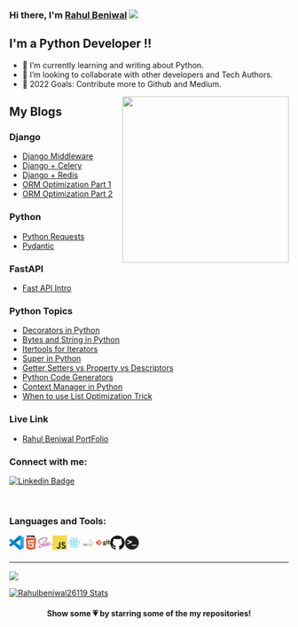 ### Hi there, I'm <a href="https://gkassym.netlify.app" target="_blank">Rahul Beniwal</a> <img src="https://media.giphy.com/media/hvRJCLFzcasrR4ia7z/giphy.gif" width="25px">

<!-- [![Website]()
 -->

## I'm a Python Developer !!


- 🌱 I’m currently learning and writing about Python.
- 👯 I’m looking to collaborate with other developers and Tech Authors.
- 🥅 2022 Goals: Contribute more to Github and Medium.
 <img align="right" src="https://i.postimg.cc/d3qQdKhf/robotintro-unscreen.gif" width="300px" height="300px" />

## My Blogs
### Django
- [Django Middleware](https://medium.com/django-unleashed/protect-and-serve-e2e-encryption-with-django-middleware-137073ad1ffc)
- [Django + Celery](https://medium.com/@rahulbeniwal26119/django-celery-practical-implementation-under-9-mins-c42bbcee84aa)
- [Django + Redis](https://medium.com/@rahulbeniwal26119/django-redis-practical-usage-f244c48ef8ac)
- [ORM Optimization Part 1](https://medium.com/django-unleashed/lets-make-django-orm-2x-efficient-part-1-12e0d56a1b4e)
- [ORM Optimization Part 2](https://medium.com/django-unleashed/lets-make-django-orm-2x-efficient-part-2-35c194fc0d24)

### Python
- [Python Requests](https://medium.com/@rahulbeniwal26119/mastering-requests-in-python-unlock-the-power-of-http-with-headers-and-beyond-ada4dc35c3ef)
- [Pydantic](https://medium.com/@rahulbeniwal26119/intro-to-modern-request-and-response-parsing-under-10-min-with-pydantic-models-under-10-a75feb0ab9de)

### FastAPI
- [Fast API Intro](https://medium.com/@rahulbeniwal26119/kick-start-to-fastapi-modern-python-framework-under-10-minutes-d97c84221ef8)

### Python Topics
- [Decorators in Python](https://medium.com/@rahulbeniwal26119/decorators-in-python-c652533cfd62)
- [Bytes and String in Python](https://medium.com/@rahulbeniwal26119/bytes-and-string-in-python-6cf5065ef47d)
- [Itertools for Iterators](https://medium.com/@rahulbeniwal26119/pythons-itertools-for-iterators-27a51cd901b5)
- [Super in Python](https://medium.com/@rahulbeniwal26119/why-we-need-super-in-python-d5e3c70b026)
- [Getter Setters vs Property vs Descriptors](https://medium.com/@rahulbeniwal26119/getter-setters-vs-property-vs-descriptors-82815935407f)
- [Python Code Generators](https://medium.com/@rahulbeniwal26119/python-code-generators-namedtuple-and-dataclass-88feb6537fa8)
- [Context Manager in Python](https://medium.com/@rahulbeniwal26119/context-manager-in-python-c388f76e75a9)
- [When to use List Optimization Trick](https://medium.com/@rahulbeniwal26119/5-proven-tips-for-writing-efficient-python-code-unveiling-benchmarking-results-for-mastering-a3875c67f5c5)

### Live Link 
<!-- Live Links: START  -->
- [Rahul Beniwal PortFolio](https://rahulbeniwalportfolio.netlify.app/)
<!-- - [Amazon Clone](https://serene-borg-fc3c10.netlify.app/)  -->
<!-- - [Google Clone](https://clone-7fca3.web.app/)  -->
<!-- - [Covid-19 Tracker](https://awesome-wilson-7e01e1.netlify.app/)  -->
<!-- - [News App](https://eloquent-carson-45027f.netlify.app/) -->
<!-- Live Links: END-->


### Connect with me:


[![Linkedin Badge](https://img.shields.io/badge/-LinkedIn-0e76a8?style=flat-square&logo=Linkedin&logoColor=white)](https://www.linkedin.com/in/rahulbeniwal26119/)

<br />

### Languages and Tools:

<img align="left" alt="Visual Studio Code" width="26px" src="https://raw.githubusercontent.com/github/explore/80688e429a7d4ef2fca1e82350fe8e3517d3494d/topics/visual-studio-code/visual-studio-code.png" />

<img align="left" alt="HTML5" width="26px" src="https://raw.githubusercontent.com/github/explore/80688e429a7d4ef2fca1e82350fe8e3517d3494d/topics/html/html.png" />

<img align="left" alt="Sass" width="26px" src="https://raw.githubusercontent.com/github/explore/80688e429a7d4ef2fca1e82350fe8e3517d3494d/topics/sass/sass.png" />

<img align="left" alt="JavaScript" width="26px" src="https://raw.githubusercontent.com/github/explore/80688e429a7d4ef2fca1e82350fe8e3517d3494d/topics/javascript/javascript.png" />
<img align="left" alt="React" width="26px" src="https://raw.githubusercontent.com/github/explore/80688e429a7d4ef2fca1e82350fe8e3517d3494d/topics/react/react.png" />

<img align="left" alt="MySQL" width="26px" src="https://raw.githubusercontent.com/github/explore/80688e429a7d4ef2fca1e82350fe8e3517d3494d/topics/mysql/mysql.png" />


<img align="left" alt="Git" width="26px" src="https://raw.githubusercontent.com/github/explore/80688e429a7d4ef2fca1e82350fe8e3517d3494d/topics/git/git.png" />

<img align="left" alt="GitHub" width="26px" src="https://raw.githubusercontent.com/github/explore/78df643247d429f6cc873026c0622819ad797942/topics/github/github.png" />

<img align="left" alt="Terminal" width="26px" src="https://raw.githubusercontent.com/github/explore/80688e429a7d4ef2fca1e82350fe8e3517d3494d/topics/terminal/terminal.png" />

<br />
<br />

---
[linkedin]: https://www.linkedin.com/in/rahulbeniwal26119/

<a href="https://github.com/Rahulbeniwal26119">
<!-- <img align="center"  src="https://github-readme-stats.vercel.app/api?username=Rahulbeniwal26119&&show_icons=true&title_color=ffffff&icon_color=bb2acf&text_color=daf7dc&bg_color=151515"/>
</a> -->

<a href="https://github.com/Rahulbeniwal26119">
  <img align="center" src="https://github-readme-stats.vercel.app/api/top-langs/?username=Rahulbeniwal26119&theme=dark&hide_langs_below=1" />
</a>

<p> <a href="https://github.com/ryo-ma/github-profile-trophy"><img src="https://github-profile-trophy.vercel.app/?username=Rahulbeniwal26119&theme=nord" alt="Rahulbeniwal26119 Stats" /></a> </p>


<div align="center">

#### Show some 💗 by starring some of the my  repositories!

</div>
